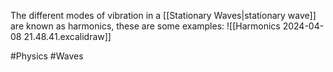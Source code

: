 The different modes of vibration in a [[Stationary Waves|stationary wave]] are known as harmonics, these are some examples:
![[Harmonics 2024-04-08 21.48.41.excalidraw]]

#Physics #Waves 